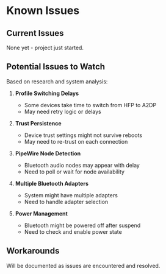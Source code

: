 # Known Issues

## Current Issues
None yet - project just started.

## Potential Issues to Watch
Based on research and system analysis:

1. **Profile Switching Delays**
   - Some devices take time to switch from HFP to A2DP
   - May need retry logic or delays

2. **Trust Persistence**
   - Device trust settings might not survive reboots
   - May need to re-trust on each connection

3. **PipeWire Node Detection**
   - Bluetooth audio nodes may appear with delay
   - Need to poll or wait for node availability

4. **Multiple Bluetooth Adapters**
   - System might have multiple adapters
   - Need to handle adapter selection

5. **Power Management**
   - Bluetooth might be powered off after suspend
   - Need to check and enable power state

## Workarounds
Will be documented as issues are encountered and resolved.